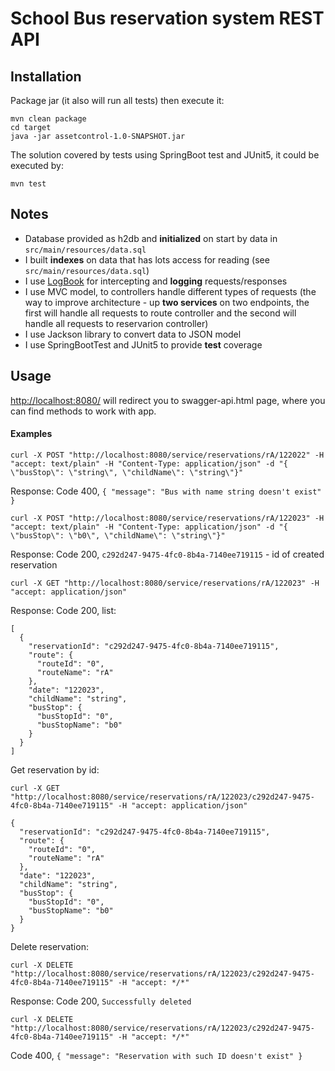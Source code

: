 # School Bus reservation system REST API

## Installation

Package jar (it also will run all tests) then execute it:

```
mvn clean package
cd target 
java -jar assetcontrol-1.0-SNAPSHOT.jar
```

The solution covered by tests using SpringBoot test and JUnit5, it could be executed by:
```
mvn test
```

## Notes
- Database provided as h2db and __initialized__ on start by data in ```src/main/resources/data.sql```
- I built __indexes__ on data that has lots access for reading (see ```src/main/resources/data.sql```)
- I use [LogBook](https://github.com/zalando/logbook) for intercepting and __logging__ requests/responses
- I use MVC model, to controllers handle different types of requests (the way to improve architecture - up __two services__ on two endpoints, the first will handle all requests to route controller and the second will handle all requests to reservarion controller)
- I use Jackson library to convert data to JSON model
- I use SpringBootTest and JUnit5 to provide __test__ coverage

## Usage

[http://localhost:8080/](http://localhost:8080) will redirect you to swagger-api.html page, where you can find methods to work with app.
#### Examples
```
curl -X POST "http://localhost:8080/service/reservations/rA/122022" -H "accept: text/plain" -H "Content-Type: application/json" -d "{ \"busStop\": \"string\", \"childName\": \"string\"}"
```
Response:
Code 400, ```{
  "message": "Bus with name string doesn't exist"
}```
```
curl -X POST "http://localhost:8080/service/reservations/rA/122023" -H "accept: text/plain" -H "Content-Type: application/json" -d "{ \"busStop\": \"b0\", \"childName\": \"string\"}"
```
Response:
Code 200, ```c292d247-9475-4fc0-8b4a-7140ee719115``` - id of created reservation
```
curl -X GET "http://localhost:8080/service/reservations/rA/122023" -H "accept: application/json"
```
Response:
Code 200, list:
```
[
  {
    "reservationId": "c292d247-9475-4fc0-8b4a-7140ee719115",
    "route": {
      "routeId": "0",
      "routeName": "rA"
    },
    "date": "122023",
    "childName": "string",
    "busStop": {
      "busStopId": "0",
      "busStopName": "b0"
    }
  }
]
```
Get reservation by id:
```
curl -X GET "http://localhost:8080/service/reservations/rA/122023/c292d247-9475-4fc0-8b4a-7140ee719115" -H "accept: application/json"
```
```
{
  "reservationId": "c292d247-9475-4fc0-8b4a-7140ee719115",
  "route": {
    "routeId": "0",
    "routeName": "rA"
  },
  "date": "122023",
  "childName": "string",
  "busStop": {
    "busStopId": "0",
    "busStopName": "b0"
  }
}
```
Delete reservation:
```
curl -X DELETE "http://localhost:8080/service/reservations/rA/122023/c292d247-9475-4fc0-8b4a-7140ee719115" -H "accept: */*"
```
Response: Code 200, ```Successfully deleted```

```
curl -X DELETE "http://localhost:8080/service/reservations/rA/122023/c292d247-9475-4fc0-8b4a-7140ee719115" -H "accept: */*"
```
Code 400, ```{
  "message": "Reservation with such ID doesn't exist"
}```
